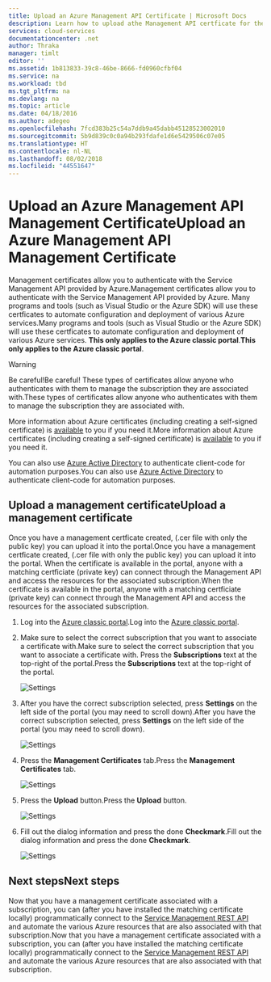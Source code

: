 ```yaml
---
title: Upload an Azure Management API Certificate | Microsoft Docs
description: Learn how to upload athe Management API certficate for the Azure Classic Portal.
services: cloud-services
documentationcenter: .net
author: Thraka
manager: timlt
editor: ''
ms.assetid: 1b813833-39c8-46be-8666-fd0960cfbf04
ms.service: na
ms.workload: tbd
ms.tgt_pltfrm: na
ms.devlang: na
ms.topic: article
ms.date: 04/18/2016
ms.author: adegeo
ms.openlocfilehash: 7fcd383b25c54a7ddb9a45dabb45128523002010
ms.sourcegitcommit: 5b9d839c0c0a94b293fdafe1d6e5429506c07e05
ms.translationtype: HT
ms.contentlocale: nl-NL
ms.lasthandoff: 08/02/2018
ms.locfileid: "44551647"
---
```

# <a name="upload-an-azure-management-api-management-certificate"></a><span data-ttu-id="8de36-103">Upload an Azure Management API Management Certificate</span><span class="sxs-lookup"><span data-stu-id="8de36-103">Upload an Azure Management API Management Certificate</span></span>
<span data-ttu-id="8de36-104">Management certificates allow you to authenticate with the Service Management API provided by Azure.</span><span class="sxs-lookup"><span data-stu-id="8de36-104">Management certificates allow you to authenticate with the Service Management API provided by Azure.</span></span> <span data-ttu-id="8de36-105">Many programs and tools (such as Visual Studio or the Azure SDK) will use these certficates to automate configuration and deployment of various Azure services.</span><span class="sxs-lookup"><span data-stu-id="8de36-105">Many programs and tools (such as Visual Studio or the Azure SDK) will use these certficates to automate configuration and deployment of various Azure services.</span></span> <span data-ttu-id="8de36-106">**This only applies to the Azure classic portal**.</span><span class="sxs-lookup"><span data-stu-id="8de36-106">**This only applies to the Azure classic portal**.</span></span>

> [!WARNING]
> <span data-ttu-id="8de36-107">Be careful!</span><span class="sxs-lookup"><span data-stu-id="8de36-107">Be careful!</span></span> <span data-ttu-id="8de36-108">These types of certificates allow anyone who authenticates with them to manage the subscription they are associated with.</span><span class="sxs-lookup"><span data-stu-id="8de36-108">These types of certificates allow anyone who authenticates with them to manage the subscription they are associated with.</span></span>
>
>

<span data-ttu-id="8de36-109">More information about Azure certificates (including creating a self-signed certificate) is [available](cloud-services/cloud-services-certs-create.md#what-are-management-certificates) to you if you need it.</span><span class="sxs-lookup"><span data-stu-id="8de36-109">More information about Azure certificates (including creating a self-signed certificate) is [available](cloud-services/cloud-services-certs-create.md#what-are-management-certificates) to you if you need it.</span></span>

<span data-ttu-id="8de36-110">You can also use [Azure Active Directory](https://azure.microsoft.com/en-us/services/active-directory/) to authenticate client-code for automation purposes.</span><span class="sxs-lookup"><span data-stu-id="8de36-110">You can also use [Azure Active Directory](https://azure.microsoft.com/en-us/services/active-directory/) to authenticate client-code for automation purposes.</span></span>

## <a name="upload-a-management-certificate"></a><span data-ttu-id="8de36-111">Upload a management certificate</span><span class="sxs-lookup"><span data-stu-id="8de36-111">Upload a management certificate</span></span>
<span data-ttu-id="8de36-112">Once you have a management certficate created, (.cer file with only the public key) you can upload it into the portal.</span><span class="sxs-lookup"><span data-stu-id="8de36-112">Once you have a management certficate created, (.cer file with only the public key) you can upload it into the portal.</span></span> <span data-ttu-id="8de36-113">When the certificate is available in the portal, anyone with a matching certficiate (private key) can connect through the Management API and access the resources for the associated subscription.</span><span class="sxs-lookup"><span data-stu-id="8de36-113">When the certificate is available in the portal, anyone with a matching certficiate (private key) can connect through the Management API and access the resources for the associated subscription.</span></span>

1. <span data-ttu-id="8de36-114">Log into the [Azure classic portal](http://manage.windowsazure.com).</span><span class="sxs-lookup"><span data-stu-id="8de36-114">Log into the [Azure classic portal](http://manage.windowsazure.com).</span></span>
2. <span data-ttu-id="8de36-115">Make sure to select the correct subscription that you want to associate a certificate with.</span><span class="sxs-lookup"><span data-stu-id="8de36-115">Make sure to select the correct subscription that you want to associate a certificate with.</span></span> <span data-ttu-id="8de36-116">Press the **Subscriptions** text at the top-right of the portal.</span><span class="sxs-lookup"><span data-stu-id="8de36-116">Press the **Subscriptions** text at the top-right of the portal.</span></span>

    ![Settings](https://docstestmedia1.blob.core.windows.net/azure-media/articles/media/azure-api-management-certs/subscription.png)
3. <span data-ttu-id="8de36-118">After you have the correct subscription selected, press **Settings** on the left side of the portal (you may need to scroll down).</span><span class="sxs-lookup"><span data-stu-id="8de36-118">After you have the correct subscription selected, press **Settings** on the left side of the portal (you may need to scroll down).</span></span>

    ![Settings](https://docstestmedia1.blob.core.windows.net/azure-media/articles/media/azure-api-management-certs/settings.png)
4. <span data-ttu-id="8de36-120">Press the **Management Certificates** tab.</span><span class="sxs-lookup"><span data-stu-id="8de36-120">Press the **Management Certificates** tab.</span></span>

    ![Settings](https://docstestmedia1.blob.core.windows.net/azure-media/articles/media/azure-api-management-certs/certificates-tab.png)
5. <span data-ttu-id="8de36-122">Press the **Upload** button.</span><span class="sxs-lookup"><span data-stu-id="8de36-122">Press the **Upload** button.</span></span>

    ![Settings](https://docstestmedia1.blob.core.windows.net/azure-media/articles/media/azure-api-management-certs/upload.png)
6. <span data-ttu-id="8de36-124">Fill out the dialog information and press the done **Checkmark**.</span><span class="sxs-lookup"><span data-stu-id="8de36-124">Fill out the dialog information and press the done **Checkmark**.</span></span>

    ![Settings](https://docstestmedia1.blob.core.windows.net/azure-media/articles/media/azure-api-management-certs/upload-dialog.png)

## <a name="next-steps"></a><span data-ttu-id="8de36-126">Next steps</span><span class="sxs-lookup"><span data-stu-id="8de36-126">Next steps</span></span>
<span data-ttu-id="8de36-127">Now that you have a management certificate associated with a subscription, you can (after you have installed the matching certificate locally) programmatically connect to the [Service Management REST API](https://msdn.microsoft.com/library/azure/mt420159.aspx) and automate the various Azure resources that are also associated with that subscription.</span><span class="sxs-lookup"><span data-stu-id="8de36-127">Now that you have a management certificate associated with a subscription, you can (after you have installed the matching certificate locally) programmatically connect to the [Service Management REST API](https://msdn.microsoft.com/library/azure/mt420159.aspx) and automate the various Azure resources that are also associated with that subscription.</span></span>





